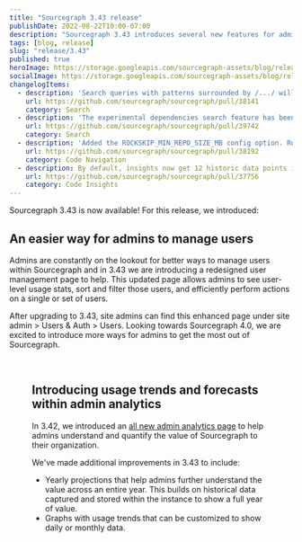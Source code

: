 ```yaml
---
title: "Sourcegraph 3.43 release"
publishDate: 2022-08-22T10:00-07:00
description: "Sourcegraph 3.43 introduces several new features for admins, including a newly redesigned user management page as well as annual forecasting for admin analytics."
tags: [blog, release]
slug: "release/3.43"
published: true
heroImage: https://storage.googleapis.com/sourcegraph-assets/blog/release-post/3.43/sourcegraph-3-43.png
socialImage: https://storage.googleapis.com/sourcegraph-assets/blog/release-post/3.43/sourcegraph-3-43.png
changelogItems:
  - description: 'Search queries with patterns surrounded by /.../ will now be interpreted as regular expressions. Existing search links or code monitors are unaffected. In the rare event where older links rely on the literal meaning of /.../, the string will be automatically quoted it in a content filter, preserving the original meaning. If you happen to use an existing older link and want /.../ to work as a regular expression, add patterntype:standard to the query. New queries and code monitors will interpret /.../ as regular expressions.'
    url: https://github.com/sourcegraph/sourcegraph/pull/38141
    category: Search
  - description: 'The experimental dependencies search feature has been removed, including the repo:deps(...) search predicate and the site configuration options codeIntelLockfileIndexing.enabled and experimentalFeatures.dependenciesSearch.'
    url: https://github.com/sourcegraph/sourcegraph/pull/39742
    category: Search
  - description: 'Added the ROCKSKIP_MIN_REPO_SIZE_MB config option. Rockskip is automatically used for repositories over the set size (which defaults to 1GB).'
    url: https://github.com/sourcegraph/sourcegraph/pull/38192
    category: Code Navigation
  - description: By default, insights now get 12 historic data points in addition to a current daily value and future points that align with the defined interval.
    url: https://github.com/sourcegraph/sourcegraph/pull/37756
    category: Code Insights
---
```


Sourcegraph 3.43 is now available! For this release, we introduced:

## An easier way for admins to manage users

Admins are constantly on the lookout for better ways to manage users within Sourcegraph and in 3.43 we are introducing a redesigned user management page to help. This updated page allows admins to see user-level usage stats, sort and filter those users, and efficiently perform actions on a single or set of users. 

After upgrading to 3.43, site admins can find this enhanced page under site admin > Users & Auth > Users. Looking towards Sourcegraph 4.0, we are excited to introduce more ways for admins to get the most out of Sourcegraph. 

<Figure 
  src="https://storage.googleapis.com/sourcegraph-assets/blog/release-post/3.43/user_admin_page.png"
  alt="User administration page"
/><br>


## Introducing usage trends and forecasts within admin analytics

In 3.42, we introduced an [all new admin analytics page](https://about.sourcegraph.com/blog/admin-analytics) to help admins understand and quantify the value of Sourcegraph to their organization. 

We've made additional improvements in 3.43 to include:
- Yearly projections that help admins further understand the value across an entire year. This builds on historical data captured and stored within the instance to show a full year of value.
- Graphs with usage trends that can be customized to show daily or monthly data.

